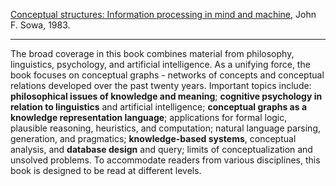 [Conceptual structures: Information processing in mind and machine](https://www.amazon.com/Conceptual-Structures-Information-Processing-PROGRAMMING/dp/0201144727), John F. Sowa, 1983.

---

The broad coverage in this book combines material from philosophy, linguistics, psychology, and artificial intelligence. As a unifying force, the book focuses on conceptual graphs - networks of concepts and conceptual relations developed over the past twenty years. Important topics include: **philosophical issues of knowledge and meaning**; **cognitive psychology in relation to linguistics** and artificial intelligence; **conceptual graphs as a knowledge representation language**; applications for formal logic, plausible reasoning, heuristics, and computation; natural language parsing, generation, and pragmatics; **knowledge-based systems**, conceptual analysis, and **database design** and query; limits of conceptualization and unsolved problems. To accommodate readers from various disciplines, this book is designed to be read at different levels.